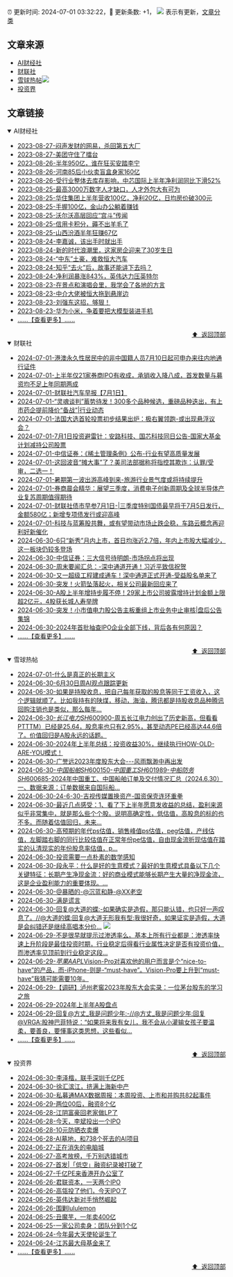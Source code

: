 ##

:alarm_clock: 更新时间: 2024-07-01 03:32:22，:rocket: 更新条数: +1， ![](/assets/dot.png) 表示有更新，[文章分类](/TAGS.md)

## 文章来源

- [AI财经社](#ai财经社)  
- [财联社](#财联社)  
- [雪球热帖](#雪球热帖)![](/assets/dot.png)   
- [投资界](#投资界)  

## 文章链接

<details open>
<summary id="ai财经社">
 AI财经社
</summary>


- [2023-08-27-闷声发财的网易，杀回第五大厂](https://www.aicaijing.com.cn/article/18610)  
- [2023-08-27-美团守住了擂台](https://www.aicaijing.com.cn/article/18611)  
- [2023-08-26-半年950亿，谁在狂买安踏李宁](https://www.aicaijing.com.cn/article/18607)  
- [2023-08-26-河南85后小伙卖盲盒身家160亿](https://www.aicaijing.com.cn/article/18608)  
- [2023-08-26-受行业整体去库存影响，中芯国际上半年净利润同比下滑52%](https://www.aicaijing.com.cn/article/18609)  
- [2023-08-25-最高3000万数字人才缺口，人才外包大有可为](https://www.aicaijing.com.cn/article/18601)  
- [2023-08-25-华住集团上半年营收100亿，净利20亿，日均房价破300元](https://www.aicaijing.com.cn/article/18602)  
- [2023-08-25-手握100亿，金山办公躺着赚钱](https://www.aicaijing.com.cn/article/18603)  
- [2023-08-25-沃尔沃高层回应“宫斗”传闻](https://www.aicaijing.com.cn/article/18604)  
- [2023-08-25-信用卡积分，薅不出羊毛了](https://www.aicaijing.com.cn/article/18605)  
- [2023-08-25-山西汾酒半年狂赚67亿](https://www.aicaijing.com.cn/article/18606)  
- [2023-08-24-李嘉诚，该出手时就出手](https://www.aicaijing.com.cn/article/18596)  
- [2023-08-24-新的时代浪潮里，这家房企迎来了30岁生日](https://www.aicaijing.com.cn/article/18597)  
- [2023-08-24-“中东”土豪，难救恒大汽车](https://www.aicaijing.com.cn/article/18598)  
- [2023-08-24-知乎“去火”后，故事还能讲下去吗？](https://www.aicaijing.com.cn/article/18599)  
- [2023-08-24-净利润暴涨843%，英伟达力压英特尔](https://www.aicaijing.com.cn/article/18600)  
- [2023-08-23-在景点和演唱会里，我学会了各地的方言](https://www.aicaijing.com.cn/article/18591)  
- [2023-08-23-中介大佬被恒大拖到悬崖边](https://www.aicaijing.com.cn/article/18592)  
- [2023-08-23-刘强东这招，够狠！](https://www.aicaijing.com.cn/article/18593)  
- [2023-08-23-华为小米，争着要把大模型装进手机](https://www.aicaijing.com.cn/article/18594)  
- [......【查看更多】......](/details/AI财经社.md)

<div align="right"><a href="#文章来源">⬆ &nbsp;返回顶部</a></div>
</details>

<details open>
<summary id="财联社">
 财联社
</summary>


- [2024-07-01-港澳永久性居民中的非中国籍人员7月10日起可申办来往内地通行证件](https://www.cls.cn/detail/1719247)  
- [2024-07-01-上半年仅21家券商IPO有收成，承销收入降八成，首发数量与募资均不足上年同期两成](https://www.cls.cn/detail/1719242)  
- [2024-07-01-财联社汽车早报【7月1日】](https://www.cls.cn/detail/1719207)  
- [2024-07-01-“灵魂谈判”蓄势待发！300多个品种候选，重磅品种迭出，有上市药企提前降价“备战”|行业动态](https://www.cls.cn/detail/1719198)  
- [2024-07-01-法国大选首轮投票初步结果出炉：极右翼领跑-或出现悬浮议会？](https://www.cls.cn/detail/1719190)  
- [2024-07-01-7月1日投资避雷针：安路科技、国芯科技同日公告-国家大基金计划减持公司股票](https://www.cls.cn/detail/1719167)  
- [2024-07-01-中信证券：《稀土管理条例》公布-行业有望高质量发展](https://www.cls.cn/detail/1719194)  
- [2024-07-01-这回波音“摊大事”了？美司法部据称将指控其欺诈：认罪/受审，二选一！](https://www.cls.cn/detail/1719178)  
- [2024-07-01-暑期第一波出游高峰到来-旅游行业景气度或将持续提升](https://www.cls.cn/detail/1719133)  
- [2024-07-01-券商晨会精华：展望三季度，消费电子创新周期及全球半导体产业复苏周期值得期待](https://www.cls.cn/detail/1719143)  
- [2024-07-01-财联社债市早参7月1日-|三季度特别国债最早将于7月5日发行，金额580亿；新增专项债发行或迎高峰](https://www.cls.cn/detail/1719170)  
- [2024-07-01-科技与蓝筹股共舞，或有望带动市场止跌企稳，车路云概念再迎利好新催化](https://www.cls.cn/detail/1719241)  
- [2024-06-30-6只“新秀”月内上市，首日均涨近2.7倍，年内上市股大幅减少，这一板块仍较多登场](https://www.cls.cn/detail/1718837)  
- [2024-06-30-中信证券：三大信号待明朗-市场拐点将出现](https://www.cls.cn/detail/1718860)  
- [2024-06-30-周末要闻汇总：-深中通道开通！习近平致信祝贺](https://www.cls.cn/detail/1718900)  
- [2024-06-30-又一超级工程建成通车！深中通道正式开通-受益股名单来了](https://www.cls.cn/detail/1718949)  
- [2024-06-30-突发！火箭坠落起火，相关公司最新回应来了](https://www.cls.cn/detail/1718990)  
- [2024-06-30-A股上半年增持步履不停！29家上市公司披露增持计划金额上限超2亿元，4股获长城人寿举牌](https://www.cls.cn/detail/1718995)  
- [2024-06-30-突发！小市值电力股公告主板重组上市业务中止审核|盘后公告集锦](https://www.cls.cn/detail/1719006)  
- [2024-06-30-2024年首批抽查IPO企业全部下线，背后各有何原因？](https://www.cls.cn/detail/1719027)  
- [......【查看更多】......](/details/财联社.md)

<div align="right"><a href="#文章来源">⬆ &nbsp;返回顶部</a></div>
</details>

<details open>
<summary id="雪球热帖">
 雪球热帖
</summary>


- [2024-07-01-什么是真正的长期主义](https://xueqiu.com/1643044849/295756249)  
- [2024-06-30-6月30日周AI观点跟踪更新](https://xueqiu.com/5712584562/295737672)  
- [2024-06-30-如果是持股收息，把自己每年获取的股息等同于工资收入，这个逻辑就顺了。比如我持有的陕煤，移动，海油，腾讯都是持股收息品种腾讯回购注销也是类似，那么每年...](https://xueqiu.com/7123126150/295707546)  
- [2024-06-30-$长江电力SH600900$-周五长江电力创出了历史新高，但看看PTTTM）已经是25.64，股息率也只有2.95%，甚至动态PE已经高达44.6倍了。价值回归是A股永远的话题。](https://xueqiu.com/6146592061/295697066)  
- [2024-06-30-2024年上半年总结：投资收益30%，继续执行HOW-OLD-ARE-YOU模式！](https://xueqiu.com/9363345092/295733677)  
- [2024-06-30-广誉远2023年度股东大会---风雨飘渺中再出发](https://xueqiu.com/1448207174/295723050)  
- [2024-06-30-$中国船舶SH600150$-$中国重工SH601989$-$中船防务SH600685$-2024年中国重工、中国船舶订单及交付情况汇总（2024.6.30）一、数据来源：订单数据来自国际船...](https://xueqiu.com/8047956435/295716568)  
- [2024-06-30-24-6-30-吉视传媒置换资产-国资保壳连环重拳](https://xueqiu.com/8772786299/295728472)  
- [2024-06-30-最近几点感受：1、看了下上半年愿意发收益的总结，盈利来源似乎非常集中，就是那么些个个股。说明高确定性，低估值，高股息的标的也不多。而随着估值回归，未来...](https://xueqiu.com/4111857140/295723807)  
- [2024-06-30-高预期的年代ps估值，销售峰值ps估值，peg估值，产线估值，左脚踏右脚的同行比较估值在正常年份pe估值，自由现金流折现估值在踏实的认清现实的年份股息率估值，p...](https://xueqiu.com/9887656769/295699285)  
- [2024-06-30-投资需要一点朴素的数学感知](https://xueqiu.com/2792218779/295704859)  
- [2024-06-30-段永平：什么是好的生意模式？最好的生意模式具备以下几个关键特征：长期产生净现金流：好的商业模式能够长期产生大量的净现金流，这是企业盈利能力的重要体现。...](https://xueqiu.com/4774912529/295724499)  
- [2024-06-30-@暴晒的-@沉蓝和静-@XX老空](https://xueqiu.com/2241249492/295737989)  
- [2024-06-30-满是谎言](https://xueqiu.com/2103206506/295743648)  
- [2024-06-30-回复@大道的蝶:-如果确实是造假，那只能认错，也只好一声叹息了。//@大道的蝶:回复@大道无形我有型:我很好奇，如果证实是造假，大道是会纠错还是继续高唱本分价...](https://xueqiu.com/1247347556/295746620) ![](/assets/new.png)  
- [2024-06-29-不是很早就提示过渗透率么。基本上所有行业都是：渗透率快速上升阶段是最佳投资时期，行业稳定后得看行业属性决定是否有投资价值，而渗透率见顶前到行业稳定这段...](https://xueqiu.com/6623660105/295652942)  
- [2024-06-29-$苹果AAPL$Vision-Pro对喜欢他的用户而言是个“nice-to-have”的产品，而-iPhone-则是-“must-have”。Vision-Pro要上升到“must-have”我猜可能需要10年。](https://xueqiu.com/1247347556/295656736)  
- [2024-06-29-【调研】泸州老窖2023年股东大会实录：一位茅台股东的学习之旅](https://xueqiu.com/5241127869/295647089)  
- [2024-06-29-2024年上半年A股盘点](https://xueqiu.com/6146592061/295647681)  
- [2024-06-29-回复@方丈_我是问题少年:-//@方丈_我是问题少年:回复@VRGA:股神巴菲特说：“如果将来我有女儿，我不会从小灌输女孩子要温柔，要善良，要懂事这类思想，这些看似...](https://xueqiu.com/1247347556/295669344)  
- [......【查看更多】......](/details/雪球热帖.md)

<div align="right"><a href="#文章来源">⬆ &nbsp;返回顶部</a></div>
</details>

<details open>
<summary id="投资界">
 投资界
</summary>


- [2024-06-30-李泽楷，联手深圳千亿PE](https://posts.careerengine.us/p/668114b156d1a61289ac3d15)  
- [2024-06-30-徐汇滨江，挤满上海新中产](https://posts.careerengine.us/p/668114b156d1a61289ac3d0d)  
- [2024-06-30-私募通MAX数据周报：本周投资、上市和并购共82起事件](https://posts.careerengine.us/p/668114bf07b3de12ac6d103b)  
- [2024-06-29-两位00后，融资8个亿](https://posts.careerengine.us/p/667fc3aea7c5db79c95aa1ec)  
- [2024-06-28-江阴富豪回老家做LP了](https://posts.careerengine.us/p/667e26c9df3b920e113242a8)  
- [2024-06-28-今天，李斌投出一个IPO](https://posts.careerengine.us/p/667e26c9df3b920e113242a0)  
- [2024-06-28-10元防晒衣卖爆](https://posts.careerengine.us/p/667e26d747a9c30e4a5ef5be)  
- [2024-06-28-AI墓地，和738个死去的AI项目](https://posts.careerengine.us/p/667e26d747a9c30e4a5ef5b6)  
- [2024-06-27-正在消失的电脑城](https://posts.careerengine.us/p/667cd8ea952af667496a3c2d)  
- [2024-06-27-高考放榜，千万别选错城市](https://posts.careerengine.us/p/667cd8ea952af667496a3c25)  
- [2024-06-27-首发|「低空」融资纪录被打破了](https://posts.careerengine.us/p/667cd8db20507167239b72c4)  
- [2024-06-27-千亿PE来香港开办公室了](https://posts.careerengine.us/p/667cd8db20507167239b72cc)  
- [2024-06-26-君联资本，一天两个IPO](https://posts.careerengine.us/p/667b85e48423d11ff874767d)  
- [2024-06-26-高瓴投了他们，今天IPO了](https://posts.careerengine.us/p/667b85e48423d11ff8747675)  
- [2024-06-26-英伟达新对手悄然崛起](https://posts.careerengine.us/p/667b85f3789f0320410d5006)  
- [2024-06-26-围剿lululemon](https://posts.careerengine.us/p/667b85f3789f0320410d500e)  
- [2024-06-25-丑魔芋，一年卖400亿](https://posts.careerengine.us/p/667a7658a1f49b57ffaf3d04)  
- [2024-06-25-一家公司卖身：团队分到1个亿](https://posts.careerengine.us/p/667a763af861d3574acb3474)  
- [2024-06-24-今年最大天使轮诞生了](https://posts.careerengine.us/p/6679233dbc442c72d55dfc95)  
- [2024-06-24-江苏最大母基金来了](https://posts.careerengine.us/p/6679233dbc442c72d55dfc9d)  
- [......【查看更多】......](/details/投资界.md)

<div align="right"><a href="#文章来源">⬆ &nbsp;返回顶部</a></div>
</details>
